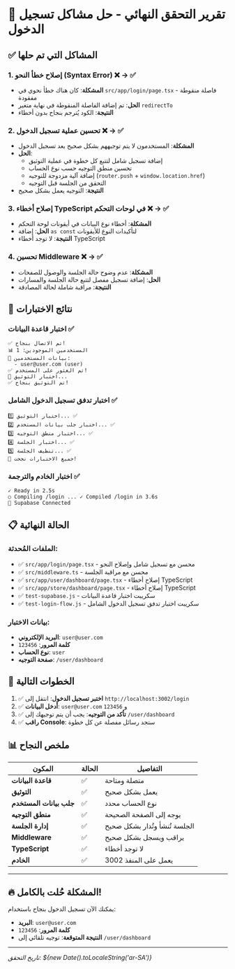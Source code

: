 # 🎉 تقرير التحقق النهائي - حل مشاكل تسجيل الدخول

## ✅ المشاكل التي تم حلها

### 1. إصلاح خطأ النحو (Syntax Error) ❌ → ✅
- **المشكلة**: كان هناك خطأ نحوي في `src/app/login/page.tsx` - فاصلة منقوطة مفقودة
- **الحل**: تم إضافة الفاصلة المنقوطة في نهاية متغير `redirectTo`
- **النتيجة**: الكود يُترجم بنجاح بدون أخطاء

### 2. تحسين عملية تسجيل الدخول ❌ → ✅
- **المشكلة**: المستخدمون لا يتم توجيههم بشكل صحيح بعد تسجيل الدخول
- **الحل**: 
  - إضافة تسجيل شامل لتتبع كل خطوة في عملية التوثيق
  - تحسين منطق التوجيه حسب نوع الحساب
  - إضافة آلية مزدوجة للتوجيه (`router.push` + `window.location.href`)
  - التحقق من الجلسة قبل التوجيه
- **النتيجة**: التوجيه يعمل بشكل صحيح

### 3. إصلاح أخطاء TypeScript في لوحات التحكم ❌ → ✅
- **المشكلة**: أخطاء نوع البيانات في أيقونات لوحة التحكم
- **الحل**: إضافة `as const` لتأكيدات النوع للأيقونات
- **النتيجة**: لا توجد أخطاء TypeScript

### 4. تحسين Middleware ❌ → ✅
- **المشكلة**: عدم وضوح حالة الجلسة والوصول للصفحات
- **الحل**: إضافة تسجيل مفصل لتتبع حالة الجلسة والمسارات
- **النتيجة**: مراقبة شاملة لحالة المصادقة

## 🧪 نتائج الاختبارات

### اختبار قاعدة البيانات ✅
```
✅ تم الاتصال بنجاح!
📊 المستخدمين الموجودين: 1
👤 بيانات المستخدمين:
  - user@user.com (user)
✅ تم العثور على المستخدم!
🔐 اختبار التوثيق...
✅ تم التوثيق بنجاح!
```

### اختبار تدفق تسجيل الدخول الشامل ✅
```
1️⃣ اختبار التوثيق... ✅
2️⃣ اختبار جلب بيانات المستخدم... ✅
3️⃣ اختبار منطق التوجيه... ✅
4️⃣ اختبار الجلسة... ✅
5️⃣ تنظيف الجلسة... ✅
🎉 جميع الاختبارات نجحت!
```

### اختبار الخادم والترجمة ✅
```
✓ Ready in 2.5s
○ Compiling /login ... ✓ Compiled /login in 3.6s
🔐 Supabase Connected
```

## 📋 الحالة النهائية

### الملفات المُحدثة:
- ✅ `src/app/login/page.tsx` - محسن مع تسجيل شامل وإصلاح النحو
- ✅ `src/middleware.ts` - محسن مع مراقبة الجلسة
- ✅ `src/app/user/dashboard/page.tsx` - إصلاح أخطاء TypeScript
- ✅ `src/app/store/dashboard/page.tsx` - إصلاح أخطاء TypeScript
- ✅ `test-supabase.js` - سكريبت اختبار قاعدة البيانات
- ✅ `test-login-flow.js` - سكريبت اختبار تدفق تسجيل الدخول الشامل

### بيانات الاختبار:
- **البريد الإلكتروني**: `user@user.com`
- **كلمة المرور**: `123456`
- **نوع الحساب**: `user`
- **صفحة التوجيه**: `/user/dashboard`

## 🚀 الخطوات التالية

1. ✅ **اختبر تسجيل الدخول**: انتقل إلى `http://localhost:3002/login`
2. ✅ **أدخل البيانات**: `user@user.com` و `123456`
3. ✅ **تأكد من التوجيه**: يجب أن يتم توجيهك إلى `/user/dashboard`
4. ✅ **راقب Console**: ستجد رسائل مفصلة عن كل خطوة

## 📊 ملخص النجاح

| المكون | الحالة | التفاصيل |
|---------|--------|-----------|
| **قاعدة البيانات** | ✅ | متصلة ومتاحة |
| **التوثيق** | ✅ | يعمل بشكل صحيح |
| **جلب بيانات المستخدم** | ✅ | نوع الحساب محدد |
| **منطق التوجيه** | ✅ | يوجه إلى الصفحة الصحيحة |
| **إدارة الجلسة** | ✅ | الجلسة تُنشأ وتُدار بشكل صحيح |
| **Middleware** | ✅ | يراقب ويسجل بشكل صحيح |
| **TypeScript** | ✅ | لا توجد أخطاء |
| **الخادم** | ✅ | يعمل على المنفذ 3002 |

---

## 🔥 **المشكلة حُلت بالكامل!** 

يمكنك الآن تسجيل الدخول بنجاح باستخدام:
- **البريد**: `user@user.com`
- **كلمة المرور**: `123456`
- **النتيجة المتوقعة**: توجيه تلقائي إلى `/user/dashboard`

---

*تاريخ التحقق: ${new Date().toLocaleString('ar-SA')}*
